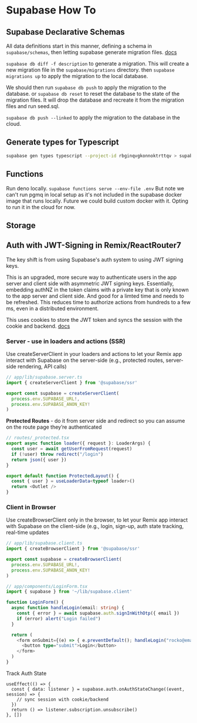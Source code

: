 # Supabase How To

## Supabase Declarative Schemas

All data definitions start in this manner, defining a schema in `supabase/schemas`, then letting supabase generate migration files. [docs](https://supabase.com/docs/guides/local-development/declarative-database-schemas)

`supabase db diff -f description` to generate a migration. This will create a new migration file in the `supabase/migrations` directory. then `supabase migrations up` to apply the migration to the local database.

We should then run `supabase db push` to apply the migration to the database. or `supabase db reset` to reset the database to the state of the migration files. It will drop the database and recreate it from the migration files and run seed.sql.

`supabase db push --linked` to apply the migration to the database in the cloud.

## Generate types for Typescript

```bash
supabase gen types typescript --project-id rbginqvgkonnoktrttqv > supabase/types.ts
```

## Functions

Run deno locally. `supabase functions serve --env-file .env`
But note we can't run pgmq in local setup as it's not included in the supabase docker image that runs locally. Future we could build custom docker with it. Opting to run it in the cloud for now.

## Storage

## Auth with JWT-Signing in Remix/ReactRouter7

The key shift is from using Supabase's auth system to using JWT signing keys.

This is an upgraded, more secure way to authenticate users in the app server and client side with asymmetric JWT signing keys. Essentially, embedding authNZ in the token claims with a private key that is only known to the app server and client side. And good for a limted time and needs to be refreshed. This reduces time to authorize actions from hundreds to a few ms, even in a distributed environment.

This uses cookies to store the JWT token and syncs the session with the cookie and backend. [docs](https://supabase.com/docs/guides/auth/server-side/creating-a-client?queryGroups=framework&framework=remix&queryGroups=environment&environment=remix-loader#set-environment-variables)

### Server - use in loaders and actions (SSR)

Use createServerClient in your loaders and actions to let your Remix app interact with Supabase on the server-side (e.g., protected routes, server-side rendering, API calls)

```ts
// app/lib/supabase.server.ts
import { createServerClient } from '@supabase/ssr'

export const supabase = createServerClient(
  process.env.SUPABASE_URL!,
  process.env.SUPABASE_ANON_KEY!
)
```

**Protected Routes** - do it from server side and redirect so you can assume on the route page they’re authenticated

```ts
// routes/_protected.tsx
export async function loader({ request }: LoaderArgs) {
  const user = await getUserFromRequest(request)
  if (!user) throw redirect("/login")
  return json({ user })
}

export default function ProtectedLayout() {
  const { user } = useLoaderData<typeof loader>()
  return <Outlet />
}
```

### Client in Browser

Use createBrowserClient only in the browser, to let your Remix app interact with Supabase on the client-side (e.g., login, sign-up, auth state tracking, real-time updates

```ts
// app/lib/supabase.client.ts
import { createBrowserClient } from '@supabase/ssr'

export const supabase = createBrowserClient(
  process.env.SUPABASE_URL!,
  process.env.SUPABASE_ANON_KEY!
)
```

```ts
// app/components/LoginForm.tsx
import { supabase } from '~/lib/supabase.client'

function LoginForm() {
  async function handleLogin(email: string) {
    const { error } = await supabase.auth.signInWithOtp({ email })
    if (error) alert("Login failed")
  }

  return (
    <form onSubmit={(e) => { e.preventDefault(); handleLogin("rocko@email.com") }}>
      <button type="submit">Login</button>
    </form>
  )
}
```

Track Auth State

```tsx
useEffect(() => {
  const { data: listener } = supabase.auth.onAuthStateChange((event, session) => {
    // sync session with cookie/backend
  })
  return () => listener.subscription.unsubscribe()
}, [])
```
